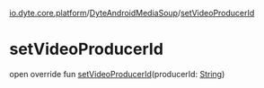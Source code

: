 [io.dyte.core.platform](../index.md)/[DyteAndroidMediaSoup](index.md)/[setVideoProducerId](set-video-producer-id.md)

# setVideoProducerId


open override fun [setVideoProducerId](set-video-producer-id.md)(producerId: [String](https://kotlinlang.org/api/latest/jvm/stdlib/kotlin/-string/index.html))
